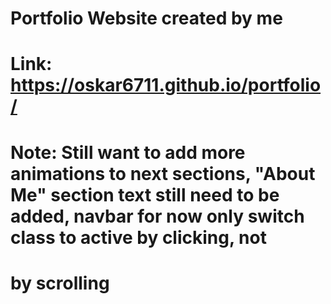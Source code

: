 # Portfolio Website created by me
# Link: https://oskar6711.github.io/portfolio/
# Note: Still want to add more animations to next sections, "About Me" section text still need to be added, navbar for now only switch class to active by clicking, not
# by scrolling
